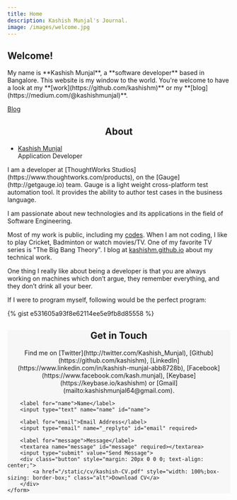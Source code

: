 ```yaml
---
title: Home
description: Kashish Munjal's Journal.
image: /images/welcome.jpg
---
```

<script>
myWork = {"github": "kashishm", "blog": "https://kashishm.github.io/blog"} 
</script>
<section class="hero" style="background-image: url({% include relative-src.html src=page.image %})">
	<div class="inner-hero text-container">
		<div class="hero-text-container">
			<h1 class="editable">Welcome!</h1>
<p class="subtext editable">
<div markdown="1">
My name is **Kashish Munjal**, a **software developer** based in Bangalore.
This website is my window to the world. You're welcome to have a look at my **[work](https://github.com/kashishm)** or my **[blog](https://medium.com/@kashishmunjal)**.
</div>
</p>
<div class="cta button alt"><a href="https://medium.com/@kashishmunjal" target="_blank">Blog</a></div>
</div>
</div>
</section>

<div class="content">
<section class="pad" id="about" style="padding-bottom: 0px;">
	<div class="container">
	<div style="text-align: center;">
		<h2>About</h2>
	</div>
	<ul class="staff">
		<li style="padding: 0px;">
			<div class="square-image" style="background-image: url(/images/kashish.jpg)"></div>
			<div class="name"><a target="_blank" href="https://github.com/kashishm">Kashish Munjal</a></div>
			<div class="position">Application Developer</div>
		</li>
	</ul>
		<div  markdown="1">
I am a developer at [ThoughtWorks Studios](https://www.thoughtworks.com/products), on the [Gauge](http://getgauge.io) team. Gauge is a light weight cross-platform test automation tool. It provides the ability to author test cases in the business language.

I am passionate about new technologies and its applications in the field of Software Engineering.

Most of my work is public, including my [codes](https://github.com/kashishm). When I am not coding, I like to play Cricket, Badminton or watch movies/TV. One of my favorite TV series is "The Big Bang Theory". I blog at [kashishm.github.io](/blog) about my technical work.

One thing I really like about being a developer is that you are always working on machines which don’t argue, they remember everything, and they don’t drink all your beer.

If I were to program myself, following would be the perfect program:

{% gist e531605a93f8e62114ee5e9fb8d85558 %}
</div>
</div>
</section>
<section class="pad" id="contact" style="background: #f7f7f7">
<div class="container contact-box">
<div style="text-align: center;">
	<h2>Get in Touch</h2>
<div markdown="1">
Find me on [Twitter](http://twitter.com/Kashish_Munjal), [Github](https://github.com/kashishm), [LinkedIn](https://www.linkedin.com/in/kashish-munjal-abb8728b), [Facebook](https://www.facebook.com/kash.munjal), [Keybase](https://keybase.io/kashishm) or [Gmail](mailto:kashishmunjal64@gmail.com).
</div>
</div>
	<form action="https://formspree.io/kashishm.feedback@gmail.com" method="POST" class="contact-form"  style="width: 100%;">
		<input type="hidden" name="_next" value="{{ site.baseurl }}/contact-success/" />
		
		<label for="name">Name</label>
		<input type="text" name="name" id="name">

		<label for="email">Email Address</label>
		<input type="email" name="_replyto" id="email" required>

		<label for="message">Message</label>
		<textarea name="message" id="message" required></textarea>
		<input type="submit" value="Send Message">
		<div class="button" style="margin: 20px 0 0 0; text-align: center;">
			<a href="/static/cv/kashish-CV.pdf" style="width: 100%;box-sizing: border-box;" class="alt">Download CV</a>
		</div>
	</form>
</div>
</section>
